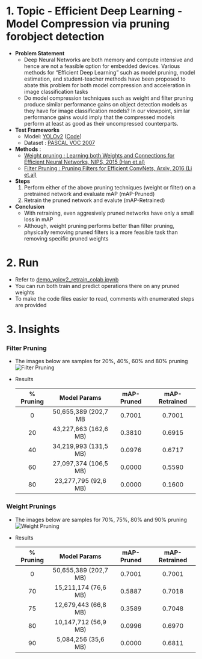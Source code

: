 # 1. Topic - Efficient Deep Learning - Model Compression via pruning forobject detection
 - __Problem Statement__
    - Deep Neural Networks are both memory and compute intensive and hence are not a feasible option for embedded devices. Various methods for “Efficient Deep Learning” such as model pruning, model estimation, and student-teacher methods have been proposed to abate this problem for both model compression and acceleration in image classification tasks
    - Do model compression techniques such as weight and filter pruning produce similar performance gains on object detection models as they have for image classification models? In our viewpoint, similar performance gains would imply that the compressed models perform at least as good as their uncompressed counterparts. 
 - __Test Frameworks__
    <!-- - Model : [YOLOv2](https://arxiv.org/abs/1612.08242) ([Code](https://github.com/marvis/pytorch-yolo2)) -->
    - Model: [YOLOv2](https://ieeexplore.ieee.org/stamp/stamp.jsp?tp=&arnumber=8100173&tag=1) ([Code](https://github.com/marvis/pytorch-yolo2))
    - Dataset : [PASCAL VOC 2007](http://host.robots.ox.ac.uk/pascal/VOC/voc2007/) 
 - __Methods__ : 
    - [Weight pruning : Learning both Weights and Connections for Efficient Neural Networks, NIPS, 2015 (Han et.al)](https://dl.acm.org/citation.cfm?id=2969366)
    - [Filter Pruning : Pruning Filters for Efficient ConvNets, Arxiv, 2016 (Li et.al) ](https://arxiv.org/abs/1608.08710)
 - __Steps__
    1. Perform either of the above pruning techniques (weight or filter) on a pretrained network and evaluate mAP (mAP-Pruned)
    2. Retrain the pruned network and evalute (mAP-Retrained) 
 - __Conclusion__
    - With retraining, even aggresively pruned networks have only a small loss in mAP
    - Although, weight pruning performs better than filter pruning, physically removing pruned filters is a more feasible task than removing specific pruned weights 

# 2. Run
 - Refer to [demo_yolov2_retrain_colab.ipynb](demo/demo_retrain/demo_yolov2_retrain_colab.ipynb)
 - You can run both train and predict operations there on any pruned weights
 - To make the code files easier to read, comments with enumerated steps are provided 

# 3. Insights
### Filter Pruning
- The images below are samples for 20%, 40%, 60% and 80% pruning
    ![Filter Pruning](https://github.com/prerakmody/CS4180-DL/blob/feature/pre-master/demo/demo_retrain/results/ModelCompression_PASCAL2007_YOLOv2_FilterPruning.png)
 - Results
 
    | **% Pruning** |   **Model Params**    | **mAP-Pruned** | **mAP-Retrained** |
    | :-----------: | :-------------------: | :------------: | :---------------: |
    |       0       | 50,655,389 (202,7 MB  |     0.7001     |      0.7001       |
    |      20       | 43,227,663 (162,6 MB) |     0.3810     |      0.6915       |
    |      40       | 34,219,993 (131,5 MB) |     0.0976     |      0.6717       |
    |      60       | 27,097,374 (106,5 MB) |     0.0000     |      0.5590       |
    |      80       | 23,277,795 (92,6 MB)  |     0.0000     |      0.1600       |


### Weight Prunings
- The images below are samples for 70%, 75%, 80% and 90% pruning
    ![Weight Pruning](https://github.com/prerakmody/CS4180-DL/blob/feature/pre-master/demo/demo_retrain/results/ModelCompression_PASCAL2007_YOLOv2_WeightPruning.png)

 - Results
 
    | **% Pruning** |   **Model Params**    | **mAP-Pruned** | **mAP-Retrained** |
    | :-----------: | :-------------------: | :------------: | :---------------: |
    |       0       | 50,655,389 (202,7 MB) |     0.7001     |      0.7001       |
    |      70       | 15,211,174 (76,6 MB)  |     0.5887     |      0.7018       |
    |      75       | 12,679,443 (66,8 MB)  |     0.3589     |      0.7048       |
    |      80       | 10,147,712 (56,9 MB)  |     0.0996     |      0.6970       |
    |      90       |  5,084,256 (35,6 MB)  |     0.0000     |      0.6811       |
